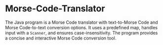 # Morse-Code-Translator
The Java program is a Morse Code translator with text-to-Morse Code and Morse Code-to-text conversion options. It uses a predefined map, handles input with a `Scanner`, and ensures case-insensitivity. The program provides a concise and interactive Morse Code conversion tool.
